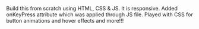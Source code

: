 Build this from scratch using HTML, CSS & JS.
It is responsive. Added onKeyPress attribute which was applied through JS file.
Played with CSS for button animations and hover effects and more!!!
